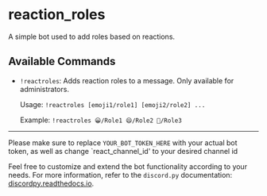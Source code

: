 # reaction_roles
A simple bot used to add roles based on reactions.

## Available Commands

- `!reactroles`: Adds reaction roles to a message. Only available for administrators.

    Usage: `!reactroles [emoji1/role1] [emoji2/role2] ...`

    Example: `!reactroles 😀/Role1 😄/Role2 🎉/Role3`

---

Please make sure to replace `YOUR_BOT_TOKEN_HERE` with your actual bot token, as well as change `react_channel_id' to your desired channel id

Feel free to customize and extend the bot functionality according to your needs. For more information, refer to the `discord.py` documentation: [discordpy.readthedocs.io](https://discordpy.readthedocs.io/).
